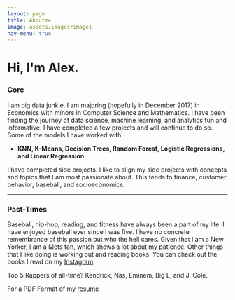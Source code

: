 ```yaml
---
layout: page
title: Aboutme
image: assets/images/image1
nav-menu: true
---
```


# Hi, I'm Alex.


### Core
I am big data junkie. I am majoring (hopefully in December 2017) in Economics with minors in Computer Science and Mathematics. I have been finding the journey of data science, machine learning, and analytics fun and informative. I have completed a few projects and will continue to do so. Some of the models I have worked with

- **KNN, K-Means, Decision Trees, Random Forest, Logistic Regressions, and Linear Regression.**

I have completed side projects. I like to align my side projects with concepts and topics that I am most passionate about. This tends to finance, customer behavior, baseball, and socioeconomics.

****

### Past-Times
Baseball, hip-hop, reading, and fitness have always been a part of my life. I have enjoyed baseball ever since I was five. I have no concrete remembrance of this passion but who the hell cares. Given that I am a New Yorker, I am a Mets fan, which shows a lot about my patience. Other things that I like doing is working out and reading books. You can check out the books I read on my [Instagram](https://www.instagram.com/booktheories).

Top 5 Rappers of all-time? Kendrick, Nas, Eminem, Big L, and J. Cole.


For a PDF Format of my [resume](https://www.dropbox.com/s/ovncah8ae9tp0q3/Guanga_Resume.pdf?dl=0)
